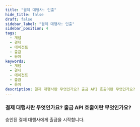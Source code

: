```yaml
---
title: "결제 대행사: 인출"
hide_title: false
draft: false
sidebar_label: "결제 대행사: 인출"
sidebar_position: 4
tags:
  - 개념
  - 결제
  - 에이전트
  - 출금
  - 용어
keywords:
  - 개념
  - 결제
  - 에이전트
  - 출금
  - 용어
description: 결제 대행사란 무엇인가요? 출금 API 호출이란 무엇인가요?
---
```


### 결제 대행사란 무엇인가요? 출금 API 호출이란 무엇인가요?

승인된 결제 대행사에게 출금을 시작합니다.
